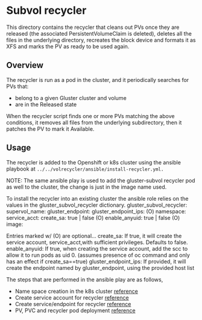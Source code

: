 # Subvol recycler

This directory contains the recycler that cleans out PVs once they are released
(the associated PersistentVolumeClaim is deleted), deletes all the files in the
underlying directory, recreates the block device and formats it as XFS and marks
the PV as ready to be used again.

## Overview

The recycler is run as a pod in the cluster, and it periodically searches for
PVs that:
* belong to a given Gluster cluster and volume
* are in the Released state

When the recycler script finds one or more PVs matching the above conditions, it
removes all files from the underlying subdirectory, then it patches the PV to
mark it Available.

## Usage

The recycler is added to the Openshift or k8s cluster using the ansible playbook
at `../../volrecycler/ansible/install-recycler.yml.`

NOTE: The same ansible play is used to add the gluster-subvol recycler pod as
well to the cluster, the change is just in the image name used.

To install the recycler into an existing cluster the ansible role relies on the
values in the gluster_subvol_recycler dictionary.
gluster_subvol_recycler:
  supervol_name: <name of the supervol>
  gluster_endpoint: <kube ep name for the gluster cluster>
  gluster_endpoint_ips: <list of IPs for the Gluster servers>  (O)
  namespace: <kube namespace to run in>
  service_acct: <kube service account to use>
  create_sa: true | false                                      (O)
  enable_anyuid: true | false                                  (O)
  image: <container image for the recycler>

Entries marked w/ (O) are optional...
  create_sa: If true, it will create the service account, service_acct,with
    sufficient privileges. Defaults to false.
  enable_anyuid: If true, when creating the service account, add the scc
    to allow it to run pods as uid 0. (assumes presence of oc command and
    only has an effect if create_sa==true)
  gluster_endpoint_ips: If provided, it will create the endpoint named
    by gluster_endpoint, using the provided host list

The steps that are performed in the ansible play are as follows,
- Name space creation in the k8s cluster [reference](https://kubernetes.io/docs/tasks/administer-cluster/namespaces/#creating-a-new-namespace)
- Create service account for recycler [reference](https://kubernetes.io/docs/tasks/configure-pod-container/configure-service-account/)
- Create service/endpoint for recycler [reference](https://kubernetes.io/docs/concepts/services-networking/service/)
- PV, PVC and recycler pod deployment [reference](https://kubernetes.io/docs/concepts/workloads/controllers/deployment/)
